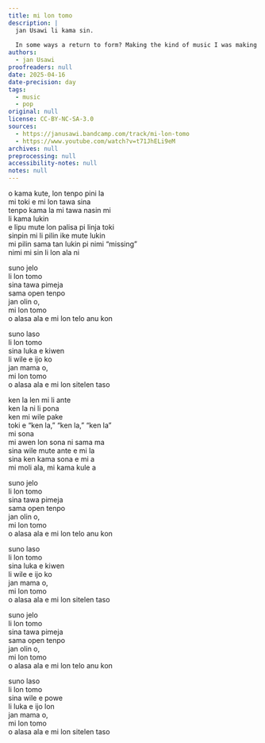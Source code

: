 ```yaml
---
title: mi lon tomo
description: |
  jan Usawi li kama sin.
  
  In some ways a return to form? Making the kind of music I was making in mid-2021 in a way I could only be making now, nearly 4 years later. I finally stopped working at the place I wrote pali seli about, so there's more time for more art, and I'm deeply excited about it. So here's me getting back into the groove. Also more queer music! Always more queer music.
authors:
  - jan Usawi
proofreaders: null
date: 2025-04-16
date-precision: day
tags:
  - music
  - pop
original: null
license: CC-BY-NC-SA-3.0
sources:
  - https://janusawi.bandcamp.com/track/mi-lon-tomo
  - https://www.youtube.com/watch?v=t71JhELi9eM
archives: null
preprocessing: null
accessibility-notes: null
notes: null
---
```


o kama kute, lon tenpo pini la  \
mi toki e mi lon tawa sina  \
tenpo kama la mi tawa nasin mi  \
li kama lukin  \
e lipu mute lon palisa pi linja toki  \
sinpin mi li pilin ike mute lukin  \
mi pilin sama tan lukin pi nimi “missing”  \
nimi mi sin li lon ala ni

suno jelo  \
li lon tomo  \
sina tawa pimeja  \
sama open tenpo  \
jan olin o,  \
mi lon tomo  \
o alasa ala e mi lon telo anu kon

suno laso  \
li lon tomo  \
sina luka e kiwen  \
li wile e ijo ko  \
jan mama o,  \
mi lon tomo  \
o alasa ala e mi lon sitelen taso

ken la len mi li ante  \
ken la ni li pona  \
ken mi wile pake  \
toki e “ken la,” “ken la,” “ken la”  \
mi sona  \
mi awen lon sona ni sama ma  \
sina wile mute ante e mi la  \
sina ken kama sona e mi a  \
mi moli ala, mi kama kule a

suno jelo  \
li lon tomo  \
sina tawa pimeja  \
sama open tenpo  \
jan olin o,  \
mi lon tomo  \
o alasa ala e mi lon telo anu kon

suno laso  \
li lon tomo  \
sina luka e kiwen  \
li wile e ijo ko  \
jan mama o,  \
mi lon tomo  \
o alasa ala e mi lon sitelen taso

suno jelo  \
li lon tomo  \
sina tawa pimeja  \
sama open tenpo  \
jan olin o,  \
mi lon tomo  \
o alasa ala e mi lon telo anu kon

suno laso  \
li lon tomo  \
sina wile e powe  \
li luka e ijo lon  \
jan mama o,  \
mi lon tomo  \
o alasa ala e mi lon sitelen taso